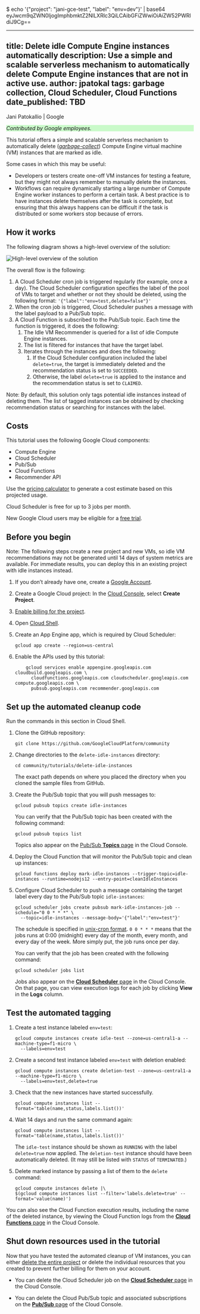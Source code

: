 $ echo '{"project": "jani-gce-test", "label": "env=dev"}' | base64
eyJwcm9qZWN0IjogImphbmktZ2NlLXRlc3QiLCAibGFiZWwiOiAiZW52PWRldiJ9Cg==


---
title: Delete idle Compute Engine instances automatically
description: Use a simple and scalable serverless mechanism to automatically delete Compute Engine instances that are not in active use.
author: jpatokal
tags: garbage collection, Cloud Scheduler, Cloud Functions
date_published: TBD
---

Jani Patokallio | Google

<p style="background-color:#CAFACA;"><i>Contributed by Google employees.</i></p>

This tutorial offers a simple and scalable serverless mechanism to automatically delete
([*garbage-collect*](https://en.wikipedia.org/wiki/Garbage_collection_(computer_science))) Compute Engine virtual machine (VM) instances that are marked as idle.

Some cases in which this may be useful:

* Developers or testers create one-off VM instances for testing a feature, but they might not always remember to manually delete the instances.
* Workflows can require dynamically starting a large number of Compute Engine worker instances to perform a certain task. A best practice is to have instances 
  delete themselves after the task is complete, but ensuring that this always happens can be difficult if the task is distributed or some workers stop because
  of errors.

## How it works 

The following diagram shows a high-level overview of the solution:

![High-level overview of the solution](overview.svg)

The overall flow is the following:

1.  A Cloud Scheduler cron job is triggered regularly (for example, once a day). The Cloud Scheduler configuration specifies the label of the 
    pool of VMs to target and whether or not they should be deleted, using the following format: `'{"label":"env=test,delete=false"}'`
1.  When the cron job is triggered, Cloud Scheduler pushes a message with the label payload to a Pub/Sub topic.
1.  A Cloud Function is subscribed to the Pub/Sub topic. Each time the function is triggered, it does the following: 
    1.  The Idle VM Recommender is queried for a list of idle Compute Engine instances.
    1.  The list is filtered for instances that have the target label.
    1.  Iterates through the instances and does the following: 
        1.  If the Cloud Scheduler configuration included the label `delete=true`, the target is immediately deleted and the recommendation status is set to `SUCCEEDED`.
        1.  Otherwise, the label `delete=true` is applied to the instance and the recommendation status is set to `CLAIMED`.

Note: By default, this solution only tags potential idle instances instead of deleting them.  The list of tagged instances can be obtained by checking recommendation status or searching for instances with the label.

## Costs

This tutorial uses the following Google Cloud components: 

*   Compute Engine
*   Cloud Scheduler
*   Pub/Sub
*   Cloud Functions
*   Recommender API

Use the [pricing calculator](https://cloud.google.com/products/calculator/) to generate a cost estimate based on this projected usage. 

Cloud Scheduler is free for up to 3 jobs per month.

New Google Cloud users may be eligible for a [free trial](http://cloud.google.com/free-trial).

## Before you begin

Note: The following steps create a new project and new VMs, so idle VM recommendations may not be generated until 14 days of system metrics are available.  For immediate results, you can deploy this in an existing project with idle instances instead.

1.  If you don’t already have one, create a [Google Account](https://accounts.google.com/SignUp).

1.  Create a Google Cloud project: In the [Cloud Console](https://console.cloud.google.com/project), select **Create Project**.
1.  [Enable billing for the project](https://support.google.com/cloud/answer/6293499#enable-billing).
1.  Open [Cloud Shell](https://cloud.google.com/shell/docs/using-cloud-shell).
1.  Create an App Engine app, which is required by Cloud Scheduler:

        gcloud app create --region=us-central
    
1.  Enable the APIs used by this tutorial:

            gcloud services enable appengine.googleapis.com cloudbuild.googleapis.com \
              cloudfunctions.googleapis.com cloudscheduler.googleapis.com compute.googleapis.com \
              pubsub.googleapis.com recommender.googleapis.com
    
## Set up the automated cleanup code

Run the commands in this section in Cloud Shell.

1.  Clone the GitHub repository:

        git clone https://github.com/GoogleCloudPlatform/community

1.  Change directories to the `delete-idle-instances` directory:

        cd community/tutorials/delete-idle-instances
	
    The exact path depends on where you placed the directory when you cloned the sample files from GitHub.

1.  Create the Pub/Sub topic that you will push messages to:

        gcloud pubsub topics create idle-instances

    You can verify that the Pub/Sub topic has been created with the following command:
    
        gcloud pubsub topics list
	
    Topics also appear on the [Pub/Sub **Topics** page](https://console.cloud.google.com/cloudpubsub/topic/list) in the Cloud Console.

1.  Deploy the Cloud Function that will monitor the Pub/Sub topic and clean up instances:

        gcloud functions deploy mark-idle-instances --trigger-topic=idle-instances --runtime=nodejs12 --entry-point=cleanIdleInstances

1.  Configure Cloud Scheduler to push a message containing the target label every day to the Pub/Sub topic `idle-instances`:

        gcloud scheduler jobs create pubsub mark-idle-instances-job --schedule="0 0 * * *" \
          --topic=idle-instances --message-body='{"label":"env=test"}'

    The schedule is specified in [unix-cron format](https://cloud.google.com/scheduler/docs/configuring/cron-job-schedules).
    `0 0 * * *` means that the jobs runs at 0:00 (midnight) every day of the month, every month, and every day of the week.  More simply put, the job runs once per day.

    You can verify that the job has been created with the following command:

        gcloud scheduler jobs list

    Jobs also appear on the [**Cloud Scheduler** page](https://console.cloud.google.com/cloudscheduler) in the Cloud Console. On that page, you can view
    execution logs for each job by clicking **View** in the **Logs** column.

## Test the automated tagging

1.  Create a test instance labeled `env=test`:

        gcloud compute instances create idle-test --zone=us-central1-a --machine-type=f1-micro \
          --labels=env=test

1.  Create a second test instance labeled `env=test` with deletion enabled:

        gcloud compute instances create deletion-test --zone=us-central1-a --machine-type=f1-micro \
          --labels=env=test,delete=true

1.  Check that the new instances have started successfully.

        gcloud compute instances list --format='table(name,status,labels.list())'

1.  Wait 14 days and run the same command again:

        gcloud compute instances list --format='table(name,status,labels.list())'

    The `idle-test` instance should be shown as `RUNNING` with the label `delete=true` now applied.
    The `deletion-test` instance should have been automatically deleted.  (It may still be listed
    with `STATUS` of `TERMINATED`.)

1.  Delete marked instance by passing a list of them to the `delete` command:

        gcloud compute instances delete |\
        $(gcloud compute instances list --filter='labels.delete=true' --format='value(name)')

You can also see the Cloud Function execution results, including the name of the deleted instance, by viewing the Cloud Function logs from the
[**Cloud Functions** page](https://pantheon.corp.google.com/functions/list) in the Cloud Console.

## Shut down resources used in the tutorial

Now that you have tested the automated cleanup of VM instances, you can either
[delete the entire project](https://cloud.google.com/resource-manager/docs/creating-managing-projects#shutting_down_projects) or delete the individual resources
that you created to prevent further billing for them on your account.

- You can delete the Cloud Scheduler job on the [**Cloud Scheduler** page](https://console.cloud.google.com/cloudscheduler) in the Cloud Console.

- You can delete the Cloud Pub/Sub topic and associated subscriptions on the [**Pub/Sub** page](https://console.cloud.google.com/cloudpubsub/topic/list) of the 
  Cloud Console.
